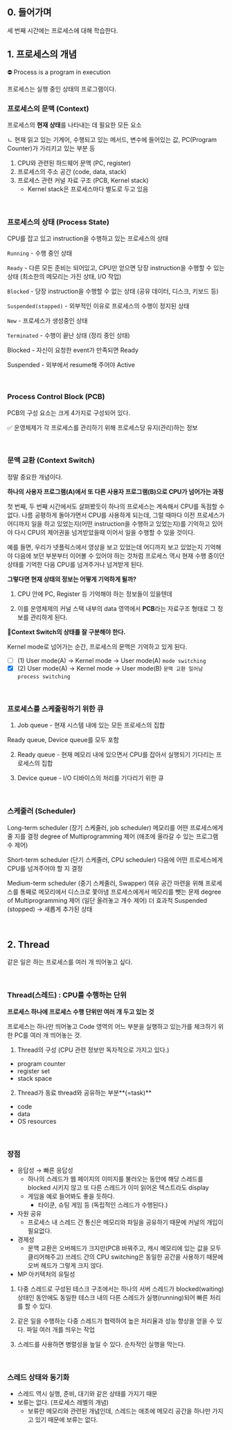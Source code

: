 ## 0. 들어가며



세 번째 시간에는 프로세스에 대해 학습한다.

## 1. 프로세스의 개념


<aside>
⛔ Process is a program in execution

프로세스는 실행 중인 상태의 프로그램이다.

</aside>

### 프로세스의 문맥 (Context)

프로세스의 **현재 상태**를 나타내는 데 필요한 모든 요소

ㄴ 현재 읽고 있는 기계어, 수행되고 있는 메서드, 변수에 들어있는 값, PC(Program Counter)가 가리키고 있는 부분 등

1. CPU와 관련된 하드웨어 문맥 (PC, register)
2. 프로세스의 주소 공간 (code, data, stack)
3. 프로세스 관련 커널 자료 구조 (PCB, Kernel stack)
    - Kernel stack은 프로세스마다 별도로 두고 있음

<br />

### 프로세스의 상태 (Process State)

CPU를 잡고 있고 instruction을 수행하고 있는 프로세스의 상태

`Running` - 수행 중인 상태

`Ready` - 다른 모든 준비는 되어있고, CPU만 얻으면 당장 instruction을 수행할 수 있는 상태 (최소한의 메모리는 가진 상태, I/O 작업)

`Blocked` - 당장 instruction을 수행할 수 없는 상태 (공유 데이터, 디스크, 키보드 등)

`Suspended(stopped)` - 외부적인 이유로 프로세스의 수행이 정지된 상태

`New` - 프로세스가 생성중인 상태

`Terminated` - 수행이 끝난 상태 (정리 중인 상태)

Blocked - 자신이 요청한 event가 만족되면 Ready

Suspended - 외부에서 resume해 주어야 Active

<br />

### Process Control Block (PCB)

PCB의 구성 요소는 크게 4가지로 구성되어 있다.

✅ 운영체제가 각 프로세스를 관리하기 위해 프로세스당 유지(관리)하는 정보

<br />

### 문맥 교환 (Context Switch)

정말 중요한 개념이다.

**하나의 사용자 프로그램(A)에서 또 다른 사용자 프로그램(B)으로 CPU가 넘어가는 과정**

첫 번째, 두 번째 시간에서도 살펴봤듯이 하나의 프로세스는 계속해서 CPU를 독점할 수 없다. 나름 공평하게 돌아가면서 CPU를 사용하게 되는데, 그럴 때마다 이전 프로세스가 어디까지 일을 하고 있었는지(어떤 instruction을 수행하고 있었는지)를 기억하고 있어야 다시 CPU의 제어권을 넘겨받았을때 이어서 일을 수행할 수 있을 것이다.

예를 들면, 우리가 넷플릭스에서 영상을 보고 있었는데 어디까지 보고 있었는지 기억해야 다음에 보던 부분부터 이어볼 수 있어야 하는 것처럼 프로세스 역시 현재 수행 중이던 상태를 기억한 다음 CPU를 넘겨주거나 넘겨받게 된다.

**그렇다면 현재 상태의 정보는 어떻게 기억하게 될까?**

1) CPU 안에 PC, Register 등 기억해야 하는 정보들이 있을텐데

2) 이를 운영체제의 커널 스택 내부의 data 영역에서 **PCB**라는 자료구조 형태로 그 정보를 관리하게 된다.

**🚨Context Switch의 상태를 잘 구분해야 한다.**

Kernel mode로 넘어가는 순간, 프로세스의 문맥은 기억하고 있게 된다.

- [ ]  (1) User mode(A) → Kernel mode → User mode(A) `mode switching`
- [x]  (2) User mode(A) → Kernel mode → User mode(B) `문맥 교환 일어남` `process switching`

<br />

### 프로세스를 스케줄링하기 위한 큐

1) Job queue - 현재 시스템 내에 있는 모든 프로세스의 집합

Ready queue, Device queue를 모두 포함

2) Ready queue - 현재 메모리 내에 있으면서 CPU를 잡아서 실행되기 기다리는 프로세스의 집합

3) Device queue - I/O 디바이스의 처리를 기다리기 위한 큐

<br />

### 스케줄러 (Scheduler)

Long-term scheduler (장기 스케줄러, job scheduler)
메모리를 어떤 프로세스에게 줄 지를 결정
degree of Multiprogramming 제어 (애초에 올라갈 수 있는 프로그램 수 제어)

Short-term scheduler (단기 스케줄러, CPU scheduler)
다음에 어떤 프로세스에게 CPU를 넘겨주어야 할 지 결정

Medium-term scheduler (중기 스케줄러, Swapper)
여유 공간 마련을 위해 프로세스를 통째로 메모리에서 디스크로 쫓아냄
프로세스에게서 메모리를 뺏는 문제
degree of Multiprogramming 제어 (일단 올려놓고 개수 제어)
더 효과적
Suspended (stopped) → 새롭게 추가된 상태

<br />

## 2. Thread

같은 일은 하는 프로세스를 여러 개 띄어놓고 싶다.

<br />

### Thread(스레드) : CPU를 수행하는 단위

**프로세스 하나에 프로세스 수행 단위만 여러 개 두고 있는 것**

프로세스는 하나만 띄어놓고 Code 영역의 어느 부분을 실행하고 있는가를 체크하기 위한 PC를 여러 개 띄어놓는 것.

1) Thread의 구성 (CPU 관련 정보만 독자적으로 가지고 있다.)

- program counter
- register set
- stack space

2) Thread가 동료 thread와 공유하는 부분**(=task)**

- code
- data
- OS resources

<br />

### 장점

- 응답성 → 빠른 응답성
    - 하나의 스레드가 웹 페이지의 이미지를 불러오는 동안에 해당 스레드를 blocked 시키지 않고 또 다른 스레드가 이미 읽어온 텍스트라도 display
    - 게임을 예로 들어봐도 좋을 듯하다.
        - 타이쿤, 슈팅 게임 등 (독립적인 스레드가 수행된다.)
- 자원 공유
    - 프로세스 내 스레드 간 통신은 메모리와 파일을 공유하기 때문에 커널의 개입이 필요없다.
- 경제성
    - 문맥 교환은 오버헤드가 크지만(PCB 바꿔주고, 캐시 메모리에 있는 값을 모두 클리어해주고) 쓰레드 간의 CPU switching은 동일한 공간을 사용하기 때문에 오버 헤드가 그렇게 크지 않다.
- MP 아키텍처의 유틸성

1) 다중 스레드로 구성된 테스크 구조에서는 하나의 서버 스레드가 blocked(waiting) 상태인 동안에도 동일한 테스크 내의 다른 스레드가 실행(running)되어 빠른 처리를 할 수 있다.

2) 같은 일을 수행하는 다중 스레드가 협력하여 높은 처리율과 성능 향상을 얻을 수 있다.
파일 여러 개를 띄우는 작업

3) 스레드를 사용하면 병렬성을 높일 수 있다.
순차적인 실행을 막는다.

<br />

### 스레드 상태와 동기화

- 스레드 역시 실행, 준비, 대기와 같은 상태를 가지기 때문
- 보류는 없다. (프로세스 레벨의 개념)
    - 보류란 메모리와 관련된 개념인데, 스레드는 애초에 메모리 공간을 하나만 가지고 있기 때문에 보류는 없다.

